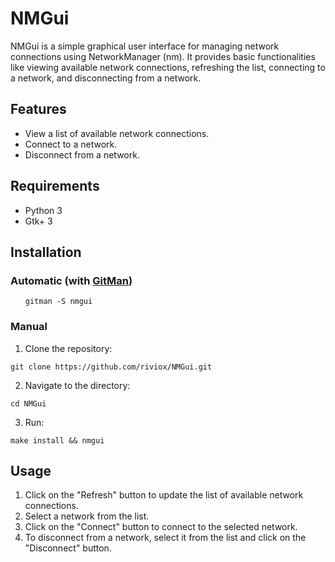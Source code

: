 <h1>NMGui</h1>

<p>NMGui is a simple graphical user interface for managing network connections using NetworkManager (nm). It provides basic functionalities like viewing available network connections, refreshing the list, connecting to a network, and disconnecting from a network.</p>

<h2>Features</h2>

<ul>
    <li>View a list of available network connections.</li>
    <li>Connect to a network.</li>
    <li>Disconnect from a network.</li>
</ul>

<h2>Requirements</h2>

<ul>
    <li>Python 3</li>
    <li>Gtk+ 3</li>
</ul>

<h2>Installation</h2>
<h3>Automatic (with <a href="https://github.com/riviox/gitman">GitMan</a>)</h3>
<ol>
    <pre><code>gitman -S nmgui</code></pre>
</ol>
<h3>Manual</h3>
<ol>
    <li>Clone the repository:</li>
</ol>

<pre><code>git clone https://github.com/riviox/NMGui.git
</code></pre>

<ol start="2">
    <li>Navigate to the directory:</li>
</ol>

<pre><code>cd NMGui
</code></pre>

<ol start="3">
    <li>Run:</li>
</ol>

<pre><code>make install && nmgui
</code></pre>

<h2>Usage</h2>

<ol>
    <li>Click on the "Refresh" button to update the list of available network connections.</li>
    <li>Select a network from the list.</li>
    <li>Click on the "Connect" button to connect to the selected network.</li>
    <li>To disconnect from a network, select it from the list and click on the "Disconnect" button.</li>
</ol>